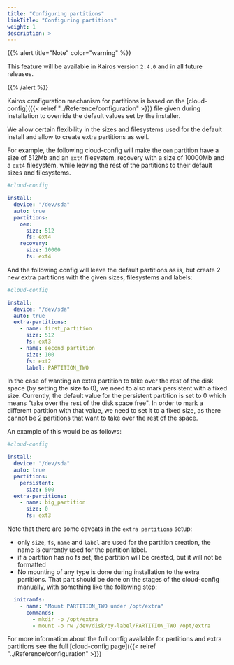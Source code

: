 ```yaml
---
title: "Configuring partitions"
linkTitle: "Configuring partitions"
weight: 1
description: >
---
```


{{% alert title="Note" color="warning" %}}

This feature will be available in Kairos version `2.4.0` and in all future releases.

{{% /alert %}}


Kairos configuration mechanism for partitions is based on the [cloud-config]({{< relref "../Reference/configuration" >}}) file 
given during installation to override the default values set by the installer.

We allow certain flexibility in the sizes and filesystems used for the default install and allow to create extra partitions as well.

For example, the following cloud-config will make the `oem` partition have a size of 512Mb and an `ext4` filesystem, 
recovery with a size of 10000Mb and a `ext4` filesystem, while leaving the rest of the partitions to their default sizes and filesystems. 

```yaml
#cloud-config

install:
  device: "/dev/sda"
  auto: true
  partitions:
    oem:
      size: 512
      fs: ext4
    recovery:
      size: 10000
      fs: ext4
```



And the following config will leave the default partitions as is, but create 2 new extra partitions with the given sizes, filesystems and labels:

```yaml
#cloud-config

install:
  device: "/dev/sda"
  auto: true
  extra-partitions:
    - name: first_partition
      size: 512
      fs: ext3
    - name: second_partition
      size: 100
      fs: ext2
      label: PARTITION_TWO
```

In the case of wanting an extra partition to take over the rest of the disk space (by setting the size to 0), we need to also mark persistent with a fixed size.
Currently, the default value for the persistent partition is set to 0 which means "take over the rest of the disk space free".
In order to mark a different partition with that value, we need to set it to a fixed size, as there cannot be 2 partitions that want to take over the rest of the space.

An example of this would be as follows:

```yaml
#cloud-config

install:
  device: "/dev/sda"
  auto: true
  partitions:
    persistent:
      size: 500
  extra-partitions:
    - name: big_partition
      size: 0
      fs: ext3
```


Note that there are some caveats in the `extra partitions` setup:
 - only `size`, `fs`, `name` and `label` are used for the partition creation, the name is currently used for the partition label.
 - if a partition has no fs set, the partition will be created, but it will not be formatted
 - No mounting of any type is done during installation to the extra partitions. That part should be done on the stages of the cloud-config manually, with something like the following step:

```yaml
  initramfs:
    - name: "Mount PARTITION_TWO under /opt/extra"
      commands:
        - mkdir -p /opt/extra
        - mount -o rw /dev/disk/by-label/PARTITION_TWO /opt/extra
```



For more information about the full config available for partitions and extra partitions see the full [cloud-config page]({{< relref "../Reference/configuration" >}})